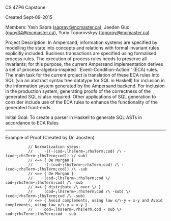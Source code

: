CS 4ZP6 Capstone

Created Sept-09-2015

Members: Yash Sapra (sapray@mcmaster.ca), Jaeden Guo (guoy34@mcmaster.ca), Yuriy Toporovskyy (toporoy@mcmaster.ca)

Project Description: In Ampersand, information systems are specified by modelling the state into concepts and relations with formal invariant rules explicitly included. Business transactions are specified using formalised process rules. The execution of process rules needs to preserve all invariants; for this purpose, the current Ampersand implementation derives a set of process-algebra-inspired ``Event-Condition-Action'' (ECA) rules. The main task for the current project is translation of these ECA rules into SQL (via an abstract syntax tree datatype for SQL in Haskell) for inclusion in the information system generated by the Ampersand backend. For inclusion in the production system, generating proofs of the correctness of the generated SQL is also required. Other applications of SQL generation to consider include use of the ECA rules to enhance the functionality of the generated front-ends.

Initial Goal: To create a parser in Haskell to generate SQL ASTs in accordance to ECA Rules

------------------------------------------------------------------
Example of Proof (Created by Dr. Joosten)

              // Normalization steps:
              //     -((-(cod~;lhsTerm~;rhsTerm;cod) /\ -(cod~;rhsTerm~;lhsTerm;cod)) \/ sub)
              // <=> { De Morgan }
              //     -(-(cod~;lhsTerm~;rhsTerm;cod) /\ -(cod~;rhsTerm~;lhsTerm;cod)) /\ -sub
              // <=> { De Morgan }
              //     (cod~;lhsTerm~;rhsTerm;cod \/ cod~;rhsTerm~;lhsTerm;cod) /\ -sub
              // <=> { distribute /\ over \/ }
              //     (cod~;lhsTerm~;rhsTerm;cod /\ -sub) \/ (cod~;rhsTerm~;lhsTerm;cod /\ -sub)
              // <=> { Avoid complements, using law x/\-y = x-y and Avoid complements, using law x/\-y = x-y }
              //     cod~;lhsTerm~;rhsTerm;cod - sub \/ cod~;rhsTerm~;lhsTerm;cod - sub



